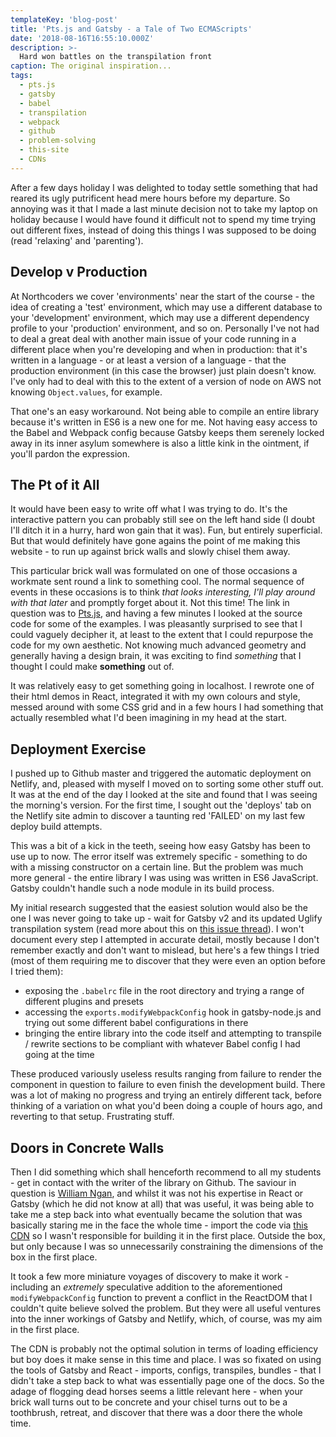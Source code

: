 ```yaml
---
templateKey: 'blog-post'
title: 'Pts.js and Gatsby - a Tale of Two ECMAScripts'
date: '2018-08-16T16:55:10.000Z'
description: >-
  Hard won battles on the transpilation front
caption: The original inspiration...
tags:
  - pts.js
  - gatsby
  - babel
  - transpilation
  - webpack
  - github
  - problem-solving
  - this-site
  - CDNs
---
```


After a few days holiday I was delighted to today settle something that had reared its ugly putrificent head mere hours before my departure. So annoying was it that I made a last minute decision not to take my laptop on holiday because I would have found it difficult not to spend my time trying out different fixes, instead of doing this things I was supposed to be doing (read 'relaxing' and 'parenting').

## Develop v Production

At Northcoders we cover 'environments' near the start of the course - the idea of creating a 'test' environment, which may use a different database to your 'development' environment, which may use a different dependency profile to your 'production' environment, and so on. Personally I've not had to deal a great deal with another main issue of your code running in a different place when you're developing and when in production: that it's written in a language - or at least a version of a language - that the production environment (in this case the browser) just plain doesn't know. I've only had to deal with this to the extent of a version of node on AWS not knowing `Object.values`, for example.

That one's an easy workaround. Not being able to compile an entire library because it's written in ES6 is a new one for me. Not having easy access to the Babel and Webpack config because Gatsby keeps them serenely locked away in its inner asylum somewhere is also a little kink in the ointment, if you'll pardon the expression.

## The Pt of it All

It would have been easy to write off what I was trying to do. It's the interactive pattern you can probably still see on the left hand side (I doubt I'll ditch it in a hurry, hard won gain that it was). Fun, but entirely superficial. But that would definitely have gone agains the point of me making this website - to run up against brick walls and slowly chisel them away.

This particular brick wall was formulated on one of those occasions a workmate sent round a link to something cool. The normal sequence of events in these occasions is to think *that looks interesting, I'll play around with that later* and promptly forget about it. Not this time! The link in question was to [Pts.js](https://ptsjs.org/), and having a few minutes I looked at the source code for some of the examples. I was pleasantly surprised to see that I could vaguely decipher it, at least to the extent that I could repurpose the code for my own aesthetic. Not knowing much advanced geometry and generally having a design brain, it was exciting to find *something* that I thought I could make **something** out of.

It was relatively easy to get something going in localhost. I rewrote one of their html demos in React, integrated it with my own colours and style, messed around with some CSS grid and in a few hours I had something that actually resembled what I'd been imagining in my head at the start.

## Deployment Exercise

I pushed up to Github master and triggered the automatic deployment on Netlify, and, pleased with myself I moved on to sorting some other stuff out. It was at the end of the day I looked at the site and found that I was seeing the morning's version. For the first time, I sought out the 'deploys' tab on the Netlify site admin to discover a taunting red 'FAILED' on my last few deploy build attempts.

This was a bit of a kick in the teeth, seeing how easy Gatsby has been to use up to now. The error itself was extremely specific - something to do with a missing constructor on a certain line. But the problem was much more general - the entire library I was using was written in ES6 JavaScript. Gatsby couldn't handle such a node module in its build process.

My initial research suggested that the easiest solution would also be the one I was never going to take up - wait for Gatsby v2 and its updated Uglify transpilation system (read more about this on [this issue thread](https://github.com/gatsbyjs/gatsby/issues/3780)). I won't document every step I attempted in accurate detail, mostly because I don't remember exactly and don't want to mislead, but here's a few things I tried (most of them requiring me to discover that they were even an option before I tried them):

* exposing the `.babelrc` file in the root directory and trying a range of different plugins and presets
* accessing the `exports.modifyWebpackConfig` hook in gatsby-node.js and trying out some different babel configurations in there
* bringing the entire library into the code itself and attempting to transpile / rewrite sections to be compliant with whatever Babel config I had going at the time

These produced variously useless results ranging from failure to render the component in question to failure to even finish the development build. There was a lot of making no progress and trying an entirely different tack, before thinking of a variation on what you'd been doing a couple of hours ago, and reverting to that setup. Frustrating stuff.

## Doors in Concrete Walls

Then I did something which shall henceforth recommend to all my students - get in contact with the writer of the library on Github. The saviour in question is [William Ngan](https://github.com/williamngan), and whilst it was not his expertise in React or Gatsby (which he did not know at all) that was useful, it was being able to take me a step back into what eventually became the solution that was basically staring me in the face the whole time - import the code via [this CDN](https://unpkg.com/pts@0.5.2/dist/pts.min.js) so I wasn't responsible for building it in the first place. Outside the box, but only because I was so unnecessarily constraining the dimensions of the box in the first place.

It took a few more miniature voyages of discovery to make it work - including an _extremely_ speculative addition to the aforementioned `modifyWebpackConfig` function to prevent a conflict in the ReactDOM that I couldn't quite believe solved the problem. But they were all useful ventures into the inner workings of Gatsby and Netlify, which, of course, was my aim in the first place.

The CDN is probably not the optimal solution in terms of loading efficiency but boy does it make sense in this time and place. I was so fixated on using the tools of Gatsby and React - imports, configs, transpiles, bundles - that I didn't take a step back to what was essentially page one of the docs. So the adage of flogging dead horses seems a little relevant here - when your brick wall turns out to be concrete and your chisel turns out to be a toothbrush, retreat, and discover that there was a door there the whole time.
